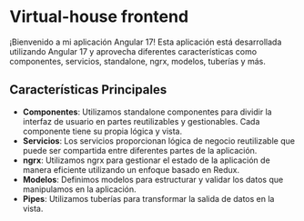 # Virtual-house frontend

¡Bienvenido a mi aplicación Angular 17! Esta aplicación está desarrollada utilizando Angular 17 y aprovecha diferentes características como componentes, servicios, standalone, ngrx, modelos, tuberías y más.

## Características Principales

- **Componentes**: Utilizamos standalone componentes para dividir la interfaz de usuario en partes reutilizables y gestionables. Cada componente tiene su propia lógica y vista.
- **Servicios**: Los servicios proporcionan lógica de negocio reutilizable que puede ser compartida entre diferentes partes de la aplicación.
- **ngrx**: Utilizamos ngrx para gestionar el estado de la aplicación de manera eficiente utilizando un enfoque basado en Redux.
- **Modelos**: Definimos modelos para estructurar y validar los datos que manipulamos en la aplicación.
- **Pipes**: Utilizamos tuberías para transformar la salida de datos en la vista.
